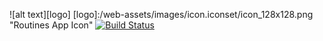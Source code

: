 ![alt text][logo]
[logo]:/web-assets/images/icon.iconset/icon_128x128.png "Routines App Icon"
[![Build Status](https://travis-ci.com/donavoncade/Routines.svg?branch=master)](https://travis-ci.com/donavoncade/Routines)
